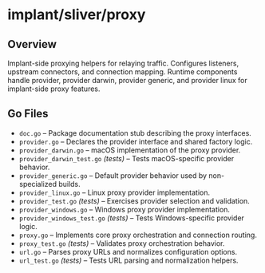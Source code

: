 # implant/sliver/proxy

## Overview

Implant-side proxying helpers for relaying traffic. Configures listeners, upstream connectors, and connection mapping. Runtime components handle provider, provider darwin, provider generic, and provider linux for implant-side proxy features.

## Go Files

- `doc.go` – Package documentation stub describing the proxy interfaces.
- `provider.go` – Declares the provider interface and shared factory logic.
- `provider_darwin.go` – macOS implementation of the proxy provider.
- `provider_darwin_test.go` *(tests)* – Tests macOS-specific provider behavior.
- `provider_generic.go` – Default provider behavior used by non-specialized builds.
- `provider_linux.go` – Linux proxy provider implementation.
- `provider_test.go` *(tests)* – Exercises provider selection and validation.
- `provider_windows.go` – Windows proxy provider implementation.
- `provider_windows_test.go` *(tests)* – Tests Windows-specific provider logic.
- `proxy.go` – Implements core proxy orchestration and connection routing.
- `proxy_test.go` *(tests)* – Validates proxy orchestration behavior.
- `url.go` – Parses proxy URLs and normalizes configuration options.
- `url_test.go` *(tests)* – Tests URL parsing and normalization helpers.
